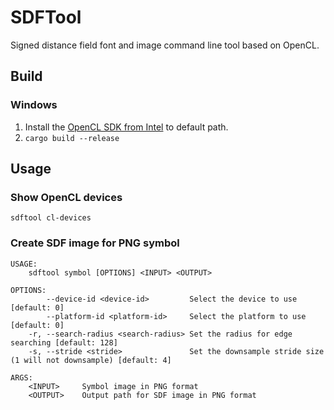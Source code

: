 # SDFTool
Signed distance field font and image command line tool based on OpenCL.

## Build

### Windows

1. Install the [OpenCL SDK from Intel](https://software.intel.com/content/www/cn/zh/develop/tools/opencl-sdk.html?wapkw=OpenCL%20SDK) to default path.
2. `cargo build --release`

## Usage

### Show OpenCL devices
```
sdftool cl-devices
```

### Create SDF image for PNG symbol
```
USAGE:
    sdftool symbol [OPTIONS] <INPUT> <OUTPUT>

OPTIONS:
        --device-id <device-id>         Select the device to use [default: 0]
        --platform-id <platform-id>     Select the platform to use [default: 0]
    -r, --search-radius <search-radius> Set the radius for edge searching [default: 128]
    -s, --stride <stride>               Set the downsample stride size (1 will not downsample) [default: 4]

ARGS:
    <INPUT>     Symbol image in PNG format
    <OUTPUT>    Output path for SDF image in PNG format
```

